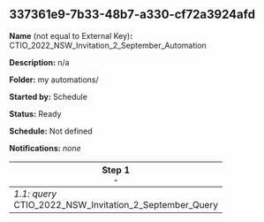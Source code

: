 ## 337361e9-7b33-48b7-a330-cf72a3924afd

**Name** (not equal to External Key)**:** CTIO_2022_NSW_Invitation_2_September_Automation

**Description:** n/a

**Folder:** my automations/

**Started by:** Schedule

**Status:** Ready

**Schedule:** Not defined

**Notifications:** _none_


| Step 1<br>_<small>-</small>_ |
| --- |
| _1.1: query_<br>CTIO_2022_NSW_Invitation_2_September_Query |
